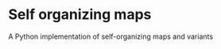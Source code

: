 Self organizing maps
====================

A Python implementation of self-organizing maps and variants
